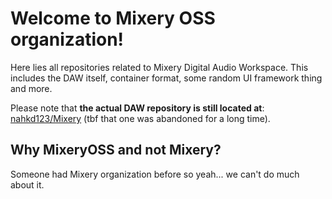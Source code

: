 # Welcome to Mixery OSS organization!
Here lies all repositories related to Mixery Digital Audio Workspace. This includes the DAW itself, container format, some random UI framework thing and more.

Please note that **the actual DAW repository is still located at**: [nahkd123/Mixery](https://github.com/nahkd123/Mixery) (tbf that one was abandoned for a long time).

## Why MixeryOSS and not Mixery?
Someone had Mixery organization before so yeah... we can't do much about it.

